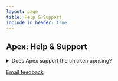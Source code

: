 ```yaml
---
layout: page
title: Help & Support
include_in_header: true
---
```


## Apex: Help & Support

<details>
  <summary>Does Apex support the chicken uprising?</summary>
  No, we do not.
</details>



[Email feedback](mailto:apexappointmentsextended@gmail.com)
